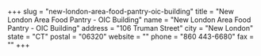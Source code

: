 +++
slug = "new-london-area-food-pantry-oic-building"
title = "New London Area Food Pantry - OIC Building"
name = "New London Area Food Pantry - OIC Building"
address = "106 Truman Street"
city = "New London"
state = "CT"
postal = "06320"
website = ""
phone = "860 443-6680"
fax = ""
+++
